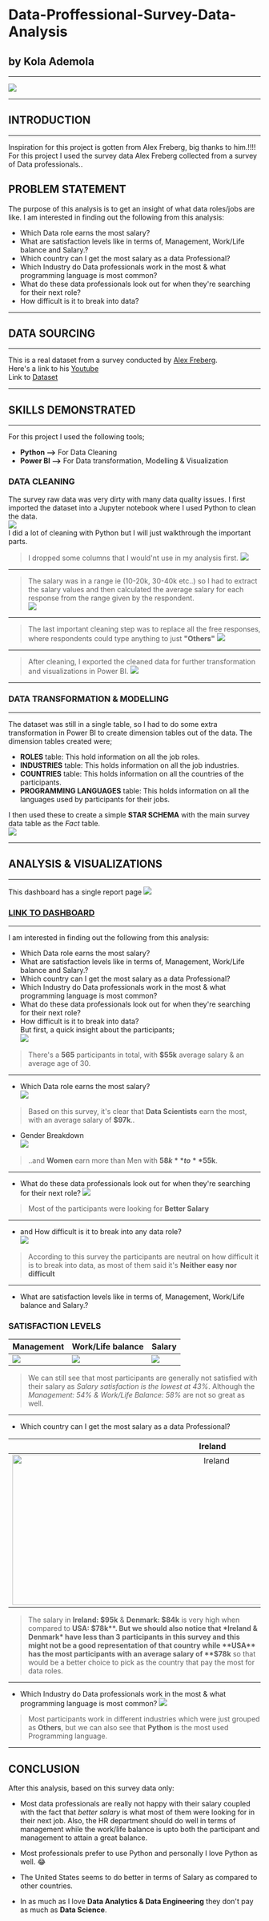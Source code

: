 # Data-Proffessional-Survey-Data-Analysis
## by Kola Ademola
___
![](images/survey.jpg)
___
## INTRODUCTION
___
Inspiration for this project is gotten from Alex Freberg, big thanks to him.!!!! For this project I used the survey data Alex Freberg collected from a survey of Data professionals.. 

## PROBLEM STATEMENT
The purpose of this analysis is to get an insight of what data roles/jobs are like. I am interested in finding out the following from this analysis:
* Which Data role earns the most salary?
* What are satisfaction levels like in terms of, Management, Work/Life balance and Salary.?
* Which country can I get the most salary as a data Professional?
* Which Industry do Data professionals work in the most & what programming language is most common?
* What do these data professionals look out for when they're searching for their next role?
* How difficult is it to break into data?

___
## DATA SOURCING
___
This is a real dataset from a survey conducted by [Alex Freberg](https://www.youtube.com/@AlexTheAnalyst).  
Here's a link to his [Youtube](https://www.youtube.com/@AlexTheAnalyst)  
Link to [Dataset](https://github.com/AlexTheAnalyst/Power-BI/blob/main/Power%20BI%20-%20Final%20Project.xlsx)
___
## SKILLS DEMONSTRATED
___
For this project I used the following tools;
* **Python -->** For Data Cleaning
* **Power BI -->** For Data transformation, Modelling & Visualization
  
### DATA CLEANING
The survey raw data was very dirty with many data quality issues. I first imported the dataset into a Jupyter notebook where I used Python to clean the data.  
![](images/python_import.png)  
I did a lot of cleaning with Python but I will just walkthrough the important parts.  
> I dropped some columns that I would'nt use in my analysis first.
![](images/drop_col.png)
___
> The salary was in a range ie (10-20k, 30-40k etc..) so I had to extract the salary values and then calculated the average salary for each response from the range given by the respondent.  
![](images/get_salary.png)
___
> The last important cleaning step was to replace all the free responses, where respondents could type anything to just **"Others"**
![](images/other_cleaning.png)
___
> After cleaning, I exported the cleaned data for further transformation and visualizations in Power BI.
![](images/export_clean_data.png)
___
### DATA TRANSFORMATION & MODELLING
___
The dataset was still in a single table, so I had to do some extra transformation in Power BI to create dimension tables out of the data. The dimension tables created were;
* **ROLES** table: This hold information on all the job roles.
* **INDUSTRIES** table: This holds information on all the job industries.
* **COUNTRIES** table: This holds information on all the countries of the participants.
* **PROGRAMMING LANGUAGES** table: This holds information on all the languages used by participants for their jobs.

I then used these to create a simple **STAR SCHEMA** with the main survey data table as the *Fact* table.  
![](images/model.png)
___
## ANALYSIS & VISUALIZATIONS
___ 
This dashboard has a single report page
![](images/dashboard.png)
### [LINK TO DASHBOARD](https://app.powerbi.com/view?r=eyJrIjoiODVmMGFiM2EtYjBhNS00NzBhLThjODMtMDYyYjlkZDVhMGQwIiwidCI6ImQyMzQyMjIxLWJiM2ItNGQ1ZS04NWRmLTkyYzFlOTg0YTNlZCJ9)
___
I am interested in finding out the following from this analysis:  
* Which Data role earns the most salary?
* What are satisfaction levels like in terms of, Management, Work/Life balance and Salary.?
* Which country can I get the most salary as a data Professional?
* Which Industry do Data professionals work in the most & what programming language is most common?
* What do these data professionals look out for when they're searching for their next role?
* How difficult is it to break into data?  
But first, a quick insight about the participants;  
![](images/summary.png)  
> There's a **565** participants in total, with **$55k** average salary & an average age of 30.
___
* Which Data role earns the most salary?  
![](images/avg_salary.png)  
> Based on this survey, it's clear that **Data Scientists** earn the most, with an average salary of **$97k**..  
* Gender Breakdown  
![](images/gender.png)
> ..and **Women** earn more than Men with **$58k** to **$55k**.
___
* What do these data professionals look out for when they're searching for their next role?
![](images/job_factor.png)
> Most of the participants were looking for **Better Salary**  
___
* and How difficult is it to break into any data role?  
![](images/difficulty.png)  
> According to this survey the participants are neutral on how difficult it is to break into data, as most of them said it's **Neither easy nor difficult**
___
* What are satisfaction levels like in terms of, Management, Work/Life balance and Salary.?
### SATISFACTION LEVELS
|Management|Work/Life balance|Salary|
|----------|-----------------|------|
|![](images/mgt_sat.png)|![](images/work_sat.png)|![](images/salary_sat.png)|
> We can still see that most participants are generally not satisfied with their salary as *Salary satisfaction is the lowest at 43%*. Although the *Management: 54% & Work/Life Balance: 58%* are not so great as well.
___
* Which country can I get the most salary as a data Professional?  
 
| Ireland                             | Denmark                             | USA                                |
|:------------------------------------:|:------------------------------------:|:----------------------------------:|
| <img src="images/part_by_country1.png" alt="Ireland" width="800" height="300"/> | <img src="images/part_by_country2.png" alt="Denmark" width="800" height="300"/> | <img src="images/part_by_country3.png" alt="USA" width="800" height="300"/> |

> The salary in **Ireland: $95k** & **Denmark: $84k** is very high when compared to **USA: $78k**.  
> But we should also notice that *Ireland & Denmark* have less than 3 participants in this survey and this might not be a good representation of that country while **USA** has the most participants with an average salary of **$78k** so that would be a better choice to pick as the country that pay the most for data roles.
___
* Which Industry do Data professionals work in the most & what programming language is most common?
![](images/roles_by_in.png)
> Most participants work in different industries which were just grouped as **Others**, but we can also see that **Python** is the most used Programming language.
___
## CONCLUSION
After this analysis, based on this survey data only:
* Most data professionals are really not happy with their salary coupled with the fact that *better salary* is what most of them were looking for in their next job. Also, the HR department should do well in terms of management while the work/life balance is upto both the participant and management to attain a great balance.

* Most professionals prefer to use Python and personally I love Python as well. 😂
* The United States seems to do better in terms of Salary as compared to other countries.
* In as much as I love **Data Analytics & Data Engineering** they don't pay as much as **Data Science**.
